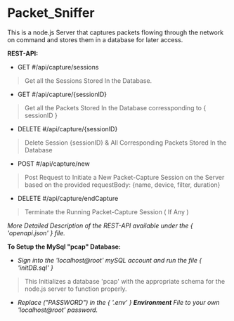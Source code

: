 # Packet_Sniffer

This is a node.js Server that captures packets flowing through the network on command and stores them in a database for later access.

   **REST-API:**

 - GET #/api/capture/sessions
 > Get all the Sessions Stored In the Database.
 
 - GET #/api/capture/{sessionID}
 > Get all the Packets Stored In the Database corressponding to { sessionID }
 
 - DELETE #/api/capture/{sessionID}
 > Delete Session {sessionID} & All Corresponding Packets Stored In the Database
 
 - POST #/api/capture/new
 > Post Request to Initiate a New Packet-Capture Session on the Server based on the provided requestBody: {name, device, filter, duration}
 
 - DELETE #/api/capture/endCapture
 > Terminate the Running Packet-Capture Session ( If Any )
 
 *_More Detailed Description of the REST-API available under the { 'openapi.json' } file._*


 **To Setup the MySql "pcap" Database:**
 - *Sign into the 'localhost@root' mySQL account and run the file { 'initDB.sql' }*
 > This Initializes a database 'pcap' with the appropriate schema for the node.js server to function properly.
 - *Replace ("PASSWORD") in the { '.env' } **Environment** File to your own 'localhost@root' password.*
